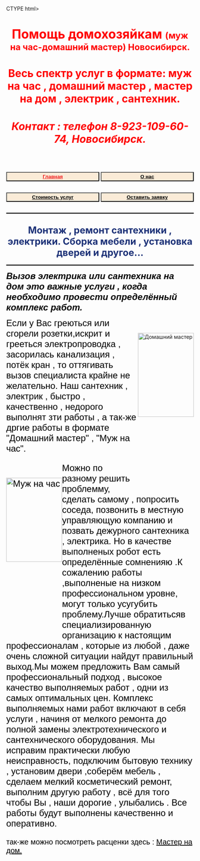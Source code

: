 CTYPE html>
<html lang="ru">
<head>
<meta http-equiv="Content-Type" content="text/html; charset="utf-8">
<meta name="viewport" content="width=device-width, initial-scale=1.0">
<meta name="robots" content="all"/>
<meta name="robots" content="index, follow"/>
<link rel="shortcut icon" href="img.jpg/znak1.jpg" type="images/x-ikon">
<meta name="keywords" content="Новосибирск Академгородок Бердск Кольцово, муж на час , домашний мастер , сантехника , сантехник , электрика , электрик , ремонт квартир , бытовая техника , двери , окна , домашний мастер , расценки"/>
<meta neme="description" content="Услуги в формате : муж на час , домашний мастер ,  мастер на дом , электрик , мастер , сантехник"/>
<title>Помощь домохозяйкам , Муж на час , Домашний мастер , Мастер , Расценки , Новосибирск , Контакт , Электрик , Сантехник , мастер на час</title>
<meta name="google-site-verification" content="f0_PPe4rsC1GoO1BuYMgddhbtfYEApDgccSsjXYzfHtUU"/>
<meta name="yandex-verification" content="b2dbeedf3dygfdd5a682"/>
<meta name="wmail-verification" content='dde24cef8950gddfgg95c1351066'/>
<style>
hr { height: 3px; border:none ; color: #333; background-color: #333 }
button {  background-color: #FAEBD7 ; ; font-weight: bold ; border:="1";  height:25px; width:250px ; padding: 10px 10px 10px 10px 10px;  margin-bottom: 15px;
    margin-top: 15px;  }
.not-active {  color: #f01b1b }
A { color: #000000 ; }
h1 {color :#FF0000
}
h2 {color:#1c3177}
.leftimg { 
fioat:left;
margin : 7px 7px 7px 0;
}
.rightimg {
float: right; 
margin : 7px 0 7px 7px ;
}
*/small { color: #000000 ; }

 .small{
    font-size:0.5em ;
    color: black;
    text-align: left;
    margin-bottom: 1px;
    margin-top: 1px;
} 
.imgleft{
    float: left;
    margin:40px 0px  195px 0px;
    max-width: 300px;
    max-height: 550px;
}
.imgright{
    float: right;
    margin:40px 0px 195px 0px;
    max-width: 300px;
    max-height: 550px; 
}
@media screen and (max-width:1350px) {
    .imgleft , .imgright {width: 250px;
}
   @media screen and (max-width:1140px) {
    .imgleft , .imgright {width: 150px;
}
       @media screen and (max-width:1140px) {
    .imgleft , .imgright {height: 225px;
}   
       @media screen and (max-width:840px) {
    .imgleft , .imgright {
        width: 150px;
        display: block;
}
        @media screen and (max-width:460) {
    h2 { font-size: 1.0em ;  
} 
         @media screen and (max-width:460) {
    button {  padding: 10px 10px 10px 10px 10px;
    font-weight: 600;
    height:30px; 
    width:200px;
    margin-bottom: 15px;
    margin-top: 15px;  
}                                                                    
</style>
                                                                       
</head>
<body>

<!-- Verification: b2dbeedf3d85a682 -->
<!-- verification: dde24cef8950328e947e3895c1351066 --> 
 
<center><h1><big> Помощь домохозяйкам </big><small> (муж на час-домашний мастер) Новосибирск.</small></h1></center>
<center><h1>Весь спектр услуг в формате: муж на час , домашний мастер , мастер на дом , электрик , сантехник.</h1></center> 
 <header><center><h1><em>Контакт : телефон 8-923-109-60-74, Новосибирск.</em></h1></center></header>
<button><A HREF="#" class="not-active">Главная</A></button> <button><A HREF="new1.html">О нас</A></button> <button><A HREF="new2.html">Стоимость услуг</A></button> <BUTTON><A HREF="Форма3.html">Оставить заявку</A></BUTTON>
<hr>
<h2><center><big>Монтаж , ремонт сантехники , электрики. Сборка мебели , установка дверей и другое...</big></center></h2> 

<hr>
<p><strong><em><font size="5" color="black"face="Arial">Вызов электрика или сантехника на дом это важные услуги , когда необходимо провести определённый комплекс работ.</font></em></strong></p>
<p><img src="img.jpg\телефон-2.jpg"width="600" height="250" alt= "Домашний мастер" class="imgright"><font size="5" color="black"face="Arial">Если у Вас греються или сгорели розетки,искрит и грееться электропроводка , засорилась канализация , потёк кран , то оттягивать вызов специалиста крайне не желательно. Наш сантехник , электрик , быстро , качественно , недорого выполнят зти работы , а так-же дргие работы в формате "Домашний мастер" , "Муж на час".</p>
<p><font size="5" color="black"face="Arial"><img src="img.jpg\images.jpg" alt= "Муж на час"  width="132" height="174" class="imgleft">Можно по разному решить проблемму, сделать самому , попросить соседа, позвонить в местную управляющую компанию и позвать дежурного сантехника , электрика. Но в качестве выполненых робот есть определённые сомненияю .К сожалению работы ,выполненые на низком профессиональном уровне, могут только усугубить проблему.Лучше обратитьсяв специализированную организацию к настоящим профессионалам , которые из любой , даже очень сложной ситуации найдут правильный выход.Мы можем предложить Вам самый профессиональный подход , высокое качество выполняемых работ , одни из самых оптимальных цен. Комплекс выполняемых нами работ включают в себя услуги , начиня от мелкого ремонта до полной замены электротехнического и сантехнического оборудования. Мы исправим практически любую неисправность, подключим бытовую технику , установим двери ,соберём мебель , сделаем мелкий косметический ремонт, выполним другую работу , всё для того чтобы Вы , наши дорогие , улыбались . Все работы будут выполнены качественно и оперативно.</p>
                                                                                                                                 
 <p class="small"><small>так-же можно посмотреть расценки здесь : <a href= "http://master-nso.xyz/%D0%A1%D1%82%D0%BE%D0%B8%D0%BC%D0%BE%D1%81%D1%82%D1%8C,%D1%80%D0%B0%D1%81%D1%86%D0%B5%D0%BD%D0%BA%D0%B8.html">Мастер на дом.</</a></small></p>                                                                                                                                

</body>
</html>
